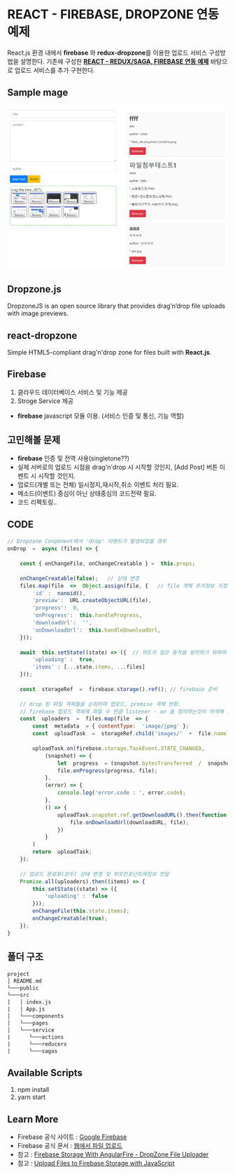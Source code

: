 
# REACT - FIREBASE, DROPZONE 연동 예제

React.js 환경 내에서 **firebase** 와 **redux-dropzone**를 이용한 업로드 서비스 구성방법을 설명한다.
기존에 구성한 **[REACT - REDUX/SAGA, FIREBASE 연동 예제](https://github.com/seniya/firebase-example-1)** 바탕으로 업로드 서비스를 추가 구현한다.

## Sample mage
![데모 화면](https://raw.githubusercontent.com/seniya/file-upload-example-1/master/src/assets/file-upload-example-1.PNG)



## Dropzone.js

DropzoneJS is an open source library that provides drag’n’drop file uploads with image previews.

## react-dropzone

Simple HTML5-compliant drag'n'drop zone for files built with **React.js**.

## Firebase

1. 클라우드 데이터베이스 서비스 및 기능 제공
2. Stroge Service 제공
- **firebase** javascript 모듈 이용. (서비스 인증 및 통신, 기능 역할)


## 고민해볼 문제

- **firebase** 인증 및 전역 사용(singletone??)
- 실제 서버로의 업로드 시점을 drag'n'drop 시 시작할 것인지, [Add Post] 버튼 이벤트 시 시작할 것인지.
- 업로드(개별 또는 전체) 일시정지,재시작,취소 이벤트 처리 필요.
- 메소드(이벤트) 중심이 아닌 상태중심의 코드전략 필요.
- 코드 리펙토링..


## CODE
```javascript
// Dropzone Conponent에서 'drop' 이벤트가 발생되었을 경우
onDrop  =  async (files) => {

	const { onChangeFile, onChangeCreatable } =  this.props;
	
	onChangeCreatable(false);	// 상태 변경
	files.map(file  =>  Object.assign(file, {	// file 객체 추가정보 지정
		'id' :  nanoid(),
		'preview':  URL.createObjectURL(file),
		'progress':  0,
		'onProgress':  this.handleProgress,
		'downloadUrl':  '',
		'onDownloadUrl':  this.handleDownloadUrl,
	}));

	await  this.setState((state) => ({	// 의도치 않은 동작을 방지하기 위하여 동기기법 사용.
		'uploading' :  true,
		'items' : [...state.items, ...files]
	}));  

	const  storageRef  =  firebase.storage().ref();	// firebase 준비
	
	// drop 된 파일 객체들을 순회하며 업로드. promise 객체 반환.
	// firebase 업로드 객체에 파일 수 만큼 listener - on 을 정의하는것이 어색해 보임	
	const  uploaders  =  files.map(file  => {	
		const  metadata  = { contentType:  'image/jpeg' };
		const  uploadTask  =  storageRef.child('images/'  +  file.name).put(file, metadata); 

		uploadTask.on(firebase.storage.TaskEvent.STATE_CHANGED,
			(snapshot) => {
				let  progress  = (snapshot.bytesTransferred  /  snapshot.totalBytes) *  100;
				file.onProgress(progress, file);
			},
			(error) => {
				console.log('error.code : ', error.code);
			},
			() => {
				uploadTask.snapshot.ref.getDownloadURL().then(function(downloadURL) {
					file.onDownloadUrl(downloadURL, file);
				})
			}
		)
		return  uploadTask;
	});

	// 업로드 완료후(모두) 상태 변경 및 부모컨포넌트에정보 전달
	Promise.all(uploaders).then((items) => {
		this.setState((state) => ({
			'uploading' :  false
		}));
		onChangeFile(this.state.items);
		onChangeCreatable(true);
	});
}
```


## 폴더 구조
```
project
│ README.md
└───public 
└───src
|   │ index.js
|   │ App.js
│   └───components
│   └───pages
│   └───service
|      └───actions
|      └───reducers
|      └───sagas
```


## Available Scripts

1. npm install
2. yarn start


## Learn More
- Firebase 공식 사이트 : [Google Firebase](https://console.firebase.google.com/)
- Firebase 공식 문서  : [웹에서 파일 업로드](https://firebase.google.com/docs/storage/web/upload-files?hl=ko)
- 참고 : [Firebase Storage With AngularFire - DropZone File Uploader](https://angularfirebase.com/lessons/firebase-storage-with-angularfire-dropzone-file-uploader/)
- 참고 : [Upload Files to Firebase Storage with JavaScript](https://time2hack.com/2017/10/upload-files-to-firebase-storage-with-javascript/)
